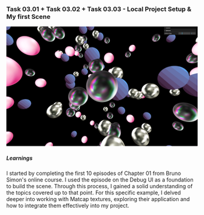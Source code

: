 ###  Task 03.01 + Task 03.02 + Task 03.03 - Local Project Setup & My first Scene

<img src=img/Preview.png alt="alt text" width="600">

##### Learnings

I started by completing the first 10 episodes of Chapter 01 from Bruno Simon's online course. I used the episode on the Debug UI as a foundation to build the scene. Through this process, I gained a solid understanding of the topics covered up to that point. For this specific example, I delved deeper into working with Matcap textures, exploring their application and how to integrate them effectively into my project.